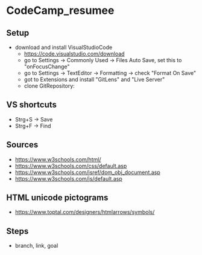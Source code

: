# CodeCamp_resumee

## Setup
- download and install VisualStudioCode
    - https://code.visualstudio.com/download
    - go to Settings -> Commonly Used -> Files Auto Save, set this to "onFocusChange"
    - go to Settings -> TextEditor -> Formatting -> check "Format On Save"
    - got to Extensions and install "GitLens" and "Live Server"
    - clone GitRepository:

## VS shortcuts
 - Strg+S -> Save
 - Strg+F -> Find

## Sources
- https://www.w3schools.com/html/
- https://www.w3schools.com/css/default.asp
- https://www.w3schools.com/jsref/dom_obj_document.asp
- https://www.w3schools.com/js/default.asp

## HTML unicode pictograms
- https://www.toptal.com/designers/htmlarrows/symbols/

## Steps
- branch, link, goal
